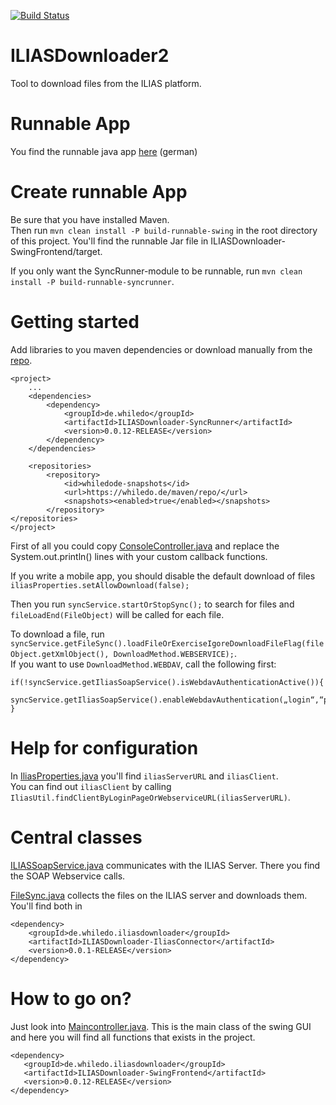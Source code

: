 [![Build Status](https://travis-ci.org/kekru/ILIASDownloader2.svg?branch=master)](https://travis-ci.org/kekru/ILIASDownloader2)  
# ILIASDownloader2
Tool to download files from the ILIAS platform.

# Runnable App  
You find the runnable java app [here](http://whiledo.de/index.php?p=iliasdownloader2) (german)

# Create runnable App  
Be sure that you have installed Maven.  
Then run `mvn clean install -P build-runnable-swing` in the root directory of this project. You'll find the runnable Jar file in ILIASDownloader-SwingFrontend/target.  

If you only want the SyncRunner-module to be runnable, run `mvn clean install -P build-runnable-syncrunner`.  

# Getting started

Add libraries to you maven dependencies or download manually from the [repo](https://whiledo.de/maven/repo/de/whiledo/iliasdownloader/).  
```
<project>
	...
	<dependencies>
		<dependency>
			<groupId>de.whiledo</groupId>
			<artifactId>ILIASDownloader-SyncRunner</artifactId>
			<version>0.0.12-RELEASE</version>
		</dependency>
	</dependencies>
	
	<repositories>
		<repository>
			<id>whiledode-snapshots</id>
			<url>https://whiledo.de/maven/repo/</url>
			<snapshots><enabled>true</enabled></snapshots>
		</repository>
</repositories>
</project>
```

First of all you could copy [ConsoleController.java](https://github.com/kekru/ILIASDownloader2/blob/ff8dc846110db888d8fd6e90ca2e7bb6925a39f1/ILIASDownloader-SyncRunner/src/main/java/de/whiledo/iliasdownloader2/syncrunner/service/ConsoleController.java) and replace the System.out.println() lines with your custom callback functions.

If you write a mobile app, you should disable the default download of files  
`iliasProperties.setAllowDownload(false);`  

Then you run `syncService.startOrStopSync();` to search for files and `fileLoadEnd(FileObject)` will be called for each file.  

To download a file, run `syncService.getFileSync().loadFileOrExerciseIgoreDownloadFileFlag(fileObject.getXmlObject(), DownloadMethod.WEBSERVICE);`.  
If you want to use `DownloadMethod.WEBDAV`, call the following first:
``` 
if(!syncService.getIliasSoapService().isWebdavAuthenticationActive()){
	syncService.getIliasSoapService().enableWebdavAuthentication(„login“,“pw“);
}
``` 

# Help for configuration  
In [IliasProperties.java](https://github.com/kekru/ILIASDownloader2/blob/ff8dc846110db888d8fd6e90ca2e7bb6925a39f1/ILIASDownloader-SyncRunner/src/main/java/de/whiledo/iliasdownloader2/syncrunner/service/IliasProperties.java) you'll find `iliasServerURL` and `iliasClient`.  
You can find out `iliasClient` by calling `IliasUtil.findClientByLoginPageOrWebserviceURL(iliasServerURL)`.  

# Central classes  
[ILIASSoapService.java](https://github.com/kekru/ILIASDownloader2/blob/ff8dc846110db888d8fd6e90ca2e7bb6925a39f1/ILIASDownloader-IliasConnector/src/main/java/de/whiledo/iliasdownloader2/service/ILIASSoapService.java) communicates with the ILIAS Server. There you find the SOAP Webservice calls.  

[FileSync.java](https://github.com/kekru/ILIASDownloader2/blob/ff8dc846110db888d8fd6e90ca2e7bb6925a39f1/ILIASDownloader-IliasConnector/src/main/java/de/whiledo/iliasdownloader2/service/FileSync.java) collects the files on the ILIAS server and downloads them. You'll find both in
```
<dependency>
	<groupId>de.whiledo.iliasdownloader</groupId>
	<artifactId>ILIASDownloader-IliasConnector</artifactId>
	<version>0.0.1-RELEASE</version>
</dependency>
```  

# How to go on?  
Just look into [Maincontroller.java](https://github.com/kekru/ILIASDownloader2/blob/343d5cebbfd835c7fc2cd1c4efe1d14fca3f0fa4/ILIASDownloader-SwingFrontend/src/main/java/de/whiledo/iliasdownloader2/swing/service/MainController.java). This is the main class of the swing GUI and here you will find all functions that exists in the project.
 ```
<dependency>
	<groupId>de.whiledo.iliasdownloader</groupId>
	<artifactId>ILIASDownloader-SwingFrontend</artifactId>
	<version>0.0.12-RELEASE</version>
</dependency>
```  
